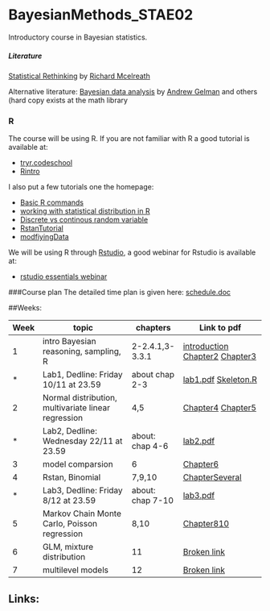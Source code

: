 # BayesianMethods_STAE02
Introductory course in Bayesian statistics.

#####  Literature
[Statistical Rethinking](http://xcelab.net/rm/statistical-rethinking/) by [Richard Mcelreath](http://xcelab.net/rm/)

Alternative literature: [Bayesian data analysis](http://www.stat.columbia.edu/~gelman/book/) by  [Andrew Gelman](http://www.stat.columbia.edu/~gelman/) and others (hard copy exists at the math library

### R
The course will be using R. If you are not familiar with R a good tutorial is available at:

* [tryr.codeschool](http://tryr.codeschool.com/) 
* [Rintro](http://tutorials.iq.harvard.edu/R/Rintro/Rintro.html)

I also put a few tutorials one the homepage:

*  [Basic R commands](http://htmlpreview.github.io/?https://github.com/JonasWallin/BayesianMethods_STAE02/blob/master/tutorialR.html)
*  [working with statistical distribution in R](http://htmlpreview.github.io/?https://github.com/JonasWallin/BayesianMethods_STAE02/blob/master/w1_densities.html)
*  [Discrete vs continous random variable](http://htmlpreview.github.io/?https://github.com/JonasWallin/BayesianMethods_STAE02/blob/master/densityVsProb.html)
*  [RstanTutorial](http://htmlpreview.github.io/?https://github.com/JonasWallin/BayesianMethods_STAE02/blob/master/RstanTutorial.html)
*  [modfiyingData](http://htmlpreview.github.io/?https://github.com/JonasWallin/BayesianMethods_STAE02/blob/master/modfiyingData.html)

We will be using R through [Rstudio](https://www.rstudio.com/), a good webinar for Rstudio is available at:

* [rstudio essentials webinar](https://www.rstudio.com/resources/webinars/rstudio-essentials-webinar-series-part-1/)



###Course plan
The detailed time plan is given here: [schedule.doc](https://github.com/JonasWallin/BayesianMethods_STAE02/raw/master/schedule.doc)


##Weeks:


Week   | topic | chapters | Link to pdf|
---|---|---|---
| 1 | intro Bayesian reasoning, sampling, R| 2-2.4.1,3-3.3.1 |[introduction](https://github.com/JonasWallin/BayesianMethods_STAE02/blob/master/week1/introduction.pdf) [Chapter2](https://github.com/JonasWallin/BayesianMethods_STAE02/blob/master/week1/Chapter2.pdf) [Chapter3](https://github.com/JonasWallin/BayesianMethods_STAE02/blob/master/week1/Chapter3.pdf)
|* | Lab1, Dedline: Friday 10/11 at 23.59 | about chap 2-3| [lab1.pdf](https://github.com/JonasWallin/BayesianMethods_STAE02/blob/master/lab1/lab1.pdf) [Skeleton.R](https://github.com/JonasWallin/BayesianMethods_STAE02/blob/master/lab1/skeleton.R)
| 2 | Normal distribution, multivariate linear regression | 4,5 |[Chapter4](https://github.com/JonasWallin/BayesianMethods_STAE02/blob/master/week2/Chapter4.pdf) [Chapter5](https://github.com/JonasWallin/BayesianMethods_STAE02/blob/master/week2/Chapter5.pdf)
|* | Lab2, Dedline: Wednesday 22/11 at 23.59 | about: chap 4-6| [lab2.pdf](https://github.com/JonasWallin/BayesianMethods_STAE02/blob/master/lab2/lab2.pdf)  | 
| 3 | model comparsion | 6|[Chapter6](https://github.com/JonasWallin/BayesianMethods_STAE02/blob/master/week3/Chapter6.pdf)
| 4 | Rstan, Binomial | 7,9,10 | [ChapterSeveral](https://github.com/JonasWallin/BayesianMethods_STAE02/blob/master/week4/Chapter7910.pdf)
|* | Lab3, Dedline: Friday 8/12 at 23.59 | about: chap 7-10| [lab3.pdf](https://github.com/JonasWallin/BayesianMethods_STAE02/blob/master/lab3/lab3.pdf)  | 
| 5 | Markov Chain Monte Carlo, Poisson regression | 8,10 |[Chapter810](https://github.com/JonasWallin/BayesianMethods_STAE02/blob/master/week5/Chapter8.pdf)  |
| 6 | GLM, mixture distribution | 11 |[Broken link]()
| 7 | multilevel models | 12 |[Broken link]()


## Links:
